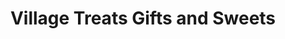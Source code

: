 ---
title: "Village Treats Gifts and Sweets"
url: /newport/village-treats-gifts-and-sweets/
shop: Süßwaren
---